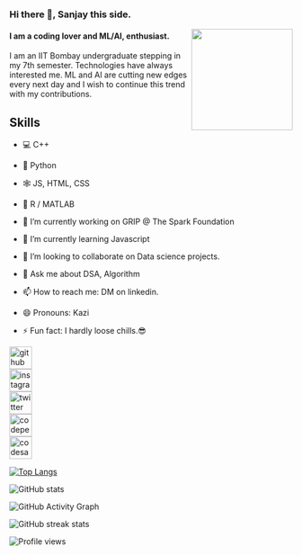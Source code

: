 ### Hi there 👋, Sanjay this side.
<img align="right" height="180px" src="https://media.giphy.com/media/VTtANKl0beDFQRLDTh/giphy.gif" />

#### I am a coding lover and ML/AI, enthusiast.

I am an IIT Bombay undergraduate stepping in my 7th semester. Technologies have always interested me. ML and AI are cutting new edges every next day and I wish to continue this trend with my contributions.



## Skills
- 💻 C++ 
- 🐍 Python 
- 🕸 JS, HTML, CSS 
- 🧮 R / MATLAB

- 🔭 I’m currently working on GRIP @ The Spark Foundation 
- 🌱 I’m currently learning Javascript 
- 👯 I’m looking to collaborate on Data science projects. 
- 💬 Ask me about DSA, Algorithm 
- 📫 How to reach me: DM on linkedin. 
- 😄 Pronouns: Kazi 
- ⚡ Fun fact: I hardly loose chills.😎 


[<img src='https://cdn.jsdelivr.net/npm/simple-icons@3.0.1/icons/github.svg' alt='github' height='40'>](https://github.com/sanjaykazi)  
[<img src='https://cdn.jsdelivr.net/npm/simple-icons@3.0.1/icons/instagram.svg' alt='instagram' height='40'>](https://www.instagram.com/sanjay_4.9/)  
[<img src='https://cdn.jsdelivr.net/npm/simple-icons@3.0.1/icons/twitter.svg' alt='twitter' height='40'>](https://twitter.com/kazi_sanjay)  
[<img src='https://cdn.jsdelivr.net/npm/simple-icons@3.0.1/icons/codepen.svg' alt='codepen' height='40'>](https://codepen.io/sanjaykazi)  
[<img src='https://cdn.jsdelivr.net/npm/simple-icons@3.0.1/icons/codesandbox.svg' alt='codesandbox' height='40'>](https://codesandbox.io/u/sanjaykazi)  

[![Top Langs](https://github-readme-stats.vercel.app/api/top-langs/?username=sanjaykazi)](https://github.com/anuraghazra/github-readme-stats)

![GitHub stats](https://github-readme-stats.vercel.app/api?username=sanjaykazi&show_icons=true)  

![GitHub Activity Graph](https://activity-graph.herokuapp.com/graph?username=sanjaykazi)  

![GitHub streak stats](https://github-readme-streak-stats.herokuapp.com/?user=sanjaykazi)  

![Profile views](https://gpvc.arturio.dev/sanjaykazi)  
